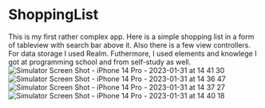 # ShoppingList
This is my first rather complex app. Here is a simple shopping list in a form of tableview with search bar above it. Also there is a few view controllers. For data storage I used Realm. Futhermore, I used elements and knowlege I got at programming school and from self-study as well.  
![Simulator Screen Shot - iPhone 14 Pro - 2023-01-31 at 14 41 30](https://user-images.githubusercontent.com/82120033/215767994-6814cc50-3a63-4171-a708-ef27f1f6b037.png)
![Simulator Screen Shot - iPhone 14 Pro - 2023-01-31 at 14 36 47](https://user-images.githubusercontent.com/82120033/215768013-fccfc822-4c18-4042-ab71-d6eaab202ab6.png)
![Simulator Screen Shot - iPhone 14 Pro - 2023-01-31 at 14 37 27](https://user-images.githubusercontent.com/82120033/215768023-9be0d376-4975-4f7f-a3e9-6dfb83abf1e2.png)
![Simulator Screen Shot - iPhone 14 Pro - 2023-01-31 at 14 40 18](https://user-images.githubusercontent.com/82120033/215768036-d53fe8a6-67bf-44bc-8465-00942fca401d.png)
